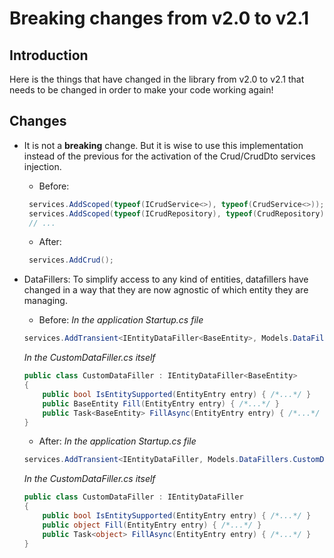 # Breaking changes from v2.0 to v2.1
## Introduction
Here is the things that have changed in the library from v2.0 to v2.1 that needs to be changed in order to make your code working again!

## Changes
- It is not a **breaking** change. But it is wise to use this implementation instead of the previous for the activation of the Crud/CrudDto services injection.
   - Before:
   ```csharp
    services.AddScoped(typeof(ICrudService<>), typeof(CrudService<>));
    services.AddScoped(typeof(ICrudRepository), typeof(CrudRepository));
    // ...
    ```
   - After:
   ```csharp
    services.AddCrud();
    ```

- DataFillers: To simplify access to any kind of entities, datafillers have changed in a way that they are now agnostic of which entity they are managing.
   - Before:
   *In the application Startup.cs file*
    ```csharp
    services.AddTransient<IEntityDataFiller<BaseEntity>, Models.DataFillers.CustomDataFiller>();
    ```
    *In the CustomDataFiller.cs itself*
    ```csharp
    public class CustomDataFiller : IEntityDataFiller<BaseEntity>
    {
        public bool IsEntitySupported(EntityEntry entry) { /*...*/ }
        public BaseEntity Fill(EntityEntry entry) { /*...*/ }
        public Task<BaseEntity> FillAsync(EntityEntry entry) { /*...*/ }
    }
    ```

   - After:
    *In the application Startup.cs file*
    ```csharp
    services.AddTransient<IEntityDataFiller, Models.DataFillers.CustomDataFiller>();
    ```
    *In the CustomDataFiller.cs itself*
    ```csharp
    public class CustomDataFiller : IEntityDataFiller
    {
        public bool IsEntitySupported(EntityEntry entry) { /*...*/ }
        public object Fill(EntityEntry entry) { /*...*/ }
        public Task<object> FillAsync(EntityEntry entry) { /*...*/ }
    }
    ```